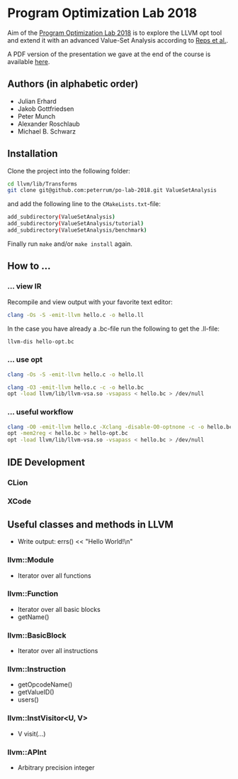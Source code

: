# Program Optimization Lab 2018

Aim of the [Program Optimization Lab 2018](http://www2.in.tum.de/hp/Main?nid=366) 
is to explore the LLVM opt tool and extend it with an advanced Value-Set Analysis
according to [Reps et al.](http://research.cs.wisc.edu/wpis/papers/pepm06.invited.pdf).

A PDF version of the presentation we gave at the end of the course is available [here](https://github.com/peterrum/po-lab-2018/raw/master/documentation/document.pdf).

## Authors (in alphabetic order)

* Julian Erhard
* Jakob Gottfriedsen
* Peter Munch
* Alexander Roschlaub
* Michael B. Schwarz

## Installation

Clone the project into the following folder:
```bash
cd llvm/lib/Transforms
git clone git@github.com:peterrum/po-lab-2018.git ValueSetAnalysis
```

and add the following line to the `CMakeLists.txt`-file:
```bash
add_subdirectory(ValueSetAnalysis)
add_subdirectory(ValueSetAnalysis/tutorial)
add_subdirectory(ValueSetAnalysis/benchmark)
```

Finally run `make` and/or `make install` again.

## How to ...

### ... view IR

Recompile and view output with your favorite text editor: 
```bash
clang -Os -S -emit-llvm hello.c -o hello.ll
```

In the case you have already a .bc-file run the following to get the .ll-file:
```bash
llvm-dis hello-opt.bc
```

### ... use opt
```bash
clang -Os -S -emit-llvm hello.c -o hello.ll
```

```bash
clang -O3 -emit-llvm hello.c -c -o hello.bc
opt -load llvm/lib/llvm-vsa.so -vsapass < hello.bc > /dev/null
```

### ... useful workflow

```bash
clang -O0 -emit-llvm hello.c -Xclang -disable-O0-optnone -c -o hello.bc
opt -mem2reg < hello.bc > hello-opt.bc
opt -load llvm/lib/llvm-vsa.so -vsapass < hello.bc > /dev/null
```

## IDE Development
### CLion


### XCode

## Useful classes and methods in LLVM

* Write output: errs() << "Hello World!\n"

### llvm::Module
* Iterator over all functions

### llvm::Function
* Iterator over all basic blocks
* getName()

### llvm::BasicBlock
* Iterator over all instructions

### llvm::Instruction
* getOpcodeName()
* getValueID()
* users()

### llvm::InstVisitor<U, V>
* V visit(...)

### llvm::APInt
* Arbitrary precision integer

